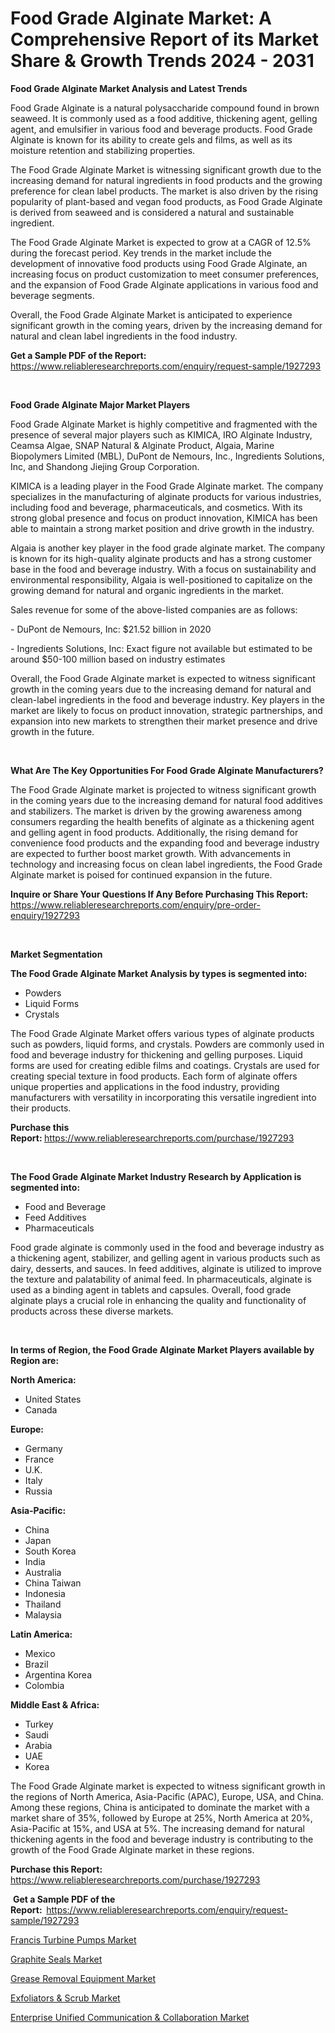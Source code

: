 <p><h1>Food Grade Alginate Market: A Comprehensive Report of its Market Share & Growth Trends 2024 - 2031</h1></p><p><strong>Food Grade Alginate Market Analysis and Latest Trends</strong></p>
<p><p>Food Grade Alginate is a natural polysaccharide compound found in brown seaweed. It is commonly used as a food additive, thickening agent, gelling agent, and emulsifier in various food and beverage products. Food Grade Alginate is known for its ability to create gels and films, as well as its moisture retention and stabilizing properties.</p><p>The Food Grade Alginate Market is witnessing significant growth due to the increasing demand for natural ingredients in food products and the growing preference for clean label products. The market is also driven by the rising popularity of plant-based and vegan food products, as Food Grade Alginate is derived from seaweed and is considered a natural and sustainable ingredient.</p><p>The Food Grade Alginate Market is expected to grow at a CAGR of 12.5% during the forecast period. Key trends in the market include the development of innovative food products using Food Grade Alginate, an increasing focus on product customization to meet consumer preferences, and the expansion of Food Grade Alginate applications in various food and beverage segments.</p><p>Overall, the Food Grade Alginate Market is anticipated to experience significant growth in the coming years, driven by the increasing demand for natural and clean label ingredients in the food industry.</p></p>
<p><strong>Get a Sample PDF of the Report:&nbsp;</strong> <a href="https://www.reliableresearchreports.com/enquiry/request-sample/1927293">https://www.reliableresearchreports.com/enquiry/request-sample/1927293</a></p>
<p>&nbsp;</p>
<p><strong>Food Grade Alginate Major Market Players</strong></p>
<p><p>Food Grade Alginate Market is highly competitive and fragmented with the presence of several major players such as KIMICA, IRO Alginate Industry, Ceamsa Algae, SNAP Natural & Alginate Product, Algaia, Marine Biopolymers Limited (MBL), DuPont de Nemours, Inc., Ingredients Solutions, Inc, and Shandong Jiejing Group Corporation.</p><p>KIMICA is a leading player in the Food Grade Alginate market. The company specializes in the manufacturing of alginate products for various industries, including food and beverage, pharmaceuticals, and cosmetics. With its strong global presence and focus on product innovation, KIMICA has been able to maintain a strong market position and drive growth in the industry.</p><p>Algaia is another key player in the food grade alginate market. The company is known for its high-quality alginate products and has a strong customer base in the food and beverage industry. With a focus on sustainability and environmental responsibility, Algaia is well-positioned to capitalize on the growing demand for natural and organic ingredients in the market.</p><p>Sales revenue for some of the above-listed companies are as follows:</p><p>- DuPont de Nemours, Inc: $21.52 billion in 2020</p><p>- Ingredients Solutions, Inc: Exact figure not available but estimated to be around $50-100 million based on industry estimates</p><p>Overall, the Food Grade Alginate market is expected to witness significant growth in the coming years due to the increasing demand for natural and clean-label ingredients in the food and beverage industry. Key players in the market are likely to focus on product innovation, strategic partnerships, and expansion into new markets to strengthen their market presence and drive growth in the future.</p></p>
<p>&nbsp;</p>
<p><strong>What Are The Key Opportunities For Food Grade Alginate Manufacturers?</strong></p>
<p><p>The Food Grade Alginate market is projected to witness significant growth in the coming years due to the increasing demand for natural food additives and stabilizers. The market is driven by the growing awareness among consumers regarding the health benefits of alginate as a thickening agent and gelling agent in food products. Additionally, the rising demand for convenience food products and the expanding food and beverage industry are expected to further boost market growth. With advancements in technology and increasing focus on clean label ingredients, the Food Grade Alginate market is poised for continued expansion in the future.</p></p>
<p><strong>Inquire or Share Your Questions If Any Before Purchasing This Report:</strong> <a href="https://www.reliableresearchreports.com/enquiry/pre-order-enquiry/1927293">https://www.reliableresearchreports.com/enquiry/pre-order-enquiry/1927293</a></p>
<p>&nbsp;</p>
<p><strong>Market Segmentation</strong></p>
<p><strong>The Food Grade Alginate Market Analysis by types is segmented into:</strong></p>
<p><ul><li>Powders</li><li>Liquid Forms</li><li>Crystals</li></ul></p>
<p><p>The Food Grade Alginate Market offers various types of alginate products such as powders, liquid forms, and crystals. Powders are commonly used in food and beverage industry for thickening and gelling purposes. Liquid forms are used for creating edible films and coatings. Crystals are used for creating special texture in food products. Each form of alginate offers unique properties and applications in the food industry, providing manufacturers with versatility in incorporating this versatile ingredient into their products.</p></p>
<p><strong>Purchase this Report:&nbsp;</strong><a href="https://www.reliableresearchreports.com/purchase/1927293">https://www.reliableresearchreports.com/purchase/1927293</a></p>
<p>&nbsp;</p>
<p><strong>The Food Grade Alginate Market Industry Research by Application is segmented into:</strong></p>
<p><ul><li>Food and Beverage</li><li>Feed Additives</li><li>Pharmaceuticals</li></ul></p>
<p><p>Food grade alginate is commonly used in the food and beverage industry as a thickening agent, stabilizer, and gelling agent in various products such as dairy, desserts, and sauces. In feed additives, alginate is utilized to improve the texture and palatability of animal feed. In pharmaceuticals, alginate is used as a binding agent in tablets and capsules. Overall, food grade alginate plays a crucial role in enhancing the quality and functionality of products across these diverse markets.</p></p>
<p>&nbsp;</p>
<p><strong>In terms of Region, the Food Grade Alginate Market Players available by Region are:</strong></p>
<p>
    <p> <strong> North America: </strong>
        <ul>
            <li>United States</li>
            <li>Canada</li>
        </ul>
        </p> 
    <p> <strong> Europe: </strong>
        <ul>
            <li>Germany</li>
            <li>France</li>
            <li>U.K.</li>
            <li>Italy</li>
            <li>Russia</li>
        </ul>
        </p> 
    <p> <strong> Asia-Pacific: </strong>
        <ul>
            <li>China</li>
            <li>Japan</li>
            <li>South Korea</li>
            <li>India</li>
            <li>Australia</li>
            <li>China Taiwan</li>
            <li>Indonesia</li>
            <li>Thailand</li>
            <li>Malaysia</li>
        </ul>
        </p> 
    <p> <strong> Latin America: </strong>
        <ul>
            <li>Mexico</li>
            <li>Brazil</li>
            <li>Argentina Korea</li>
            <li>Colombia</li>
        </ul>
        </p> 
    <p> <strong> Middle East & Africa: </strong>
        <ul>
            <li>Turkey</li>
            <li>Saudi</li>
            <li>Arabia</li>
            <li>UAE</li>
            <li>Korea</li>
        </ul>
    </p>
    </p>
<p><p>The Food Grade Alginate market is expected to witness significant growth in the regions of North America, Asia-Pacific (APAC), Europe, USA, and China. Among these regions, China is anticipated to dominate the market with a market share of 35%, followed by Europe at 25%, North America at 20%, Asia-Pacific at 15%, and USA at 5%. The increasing demand for natural thickening agents in the food and beverage industry is contributing to the growth of the Food Grade Alginate market in these regions.</p></p>
<p><strong>Purchase this Report: </strong><a href="https://www.reliableresearchreports.com/purchase/1927293">https://www.reliableresearchreports.com/purchase/1927293</a></p>
<p>&nbsp;<strong>Get a Sample PDF of the Report:&nbsp;&nbsp;</strong><a href="https://www.reliableresearchreports.com/enquiry/request-sample/1927293">https://www.reliableresearchreports.com/enquiry/request-sample/1927293</a></p>
<p><strong></strong></p>
<p><p><a href="https://boundless-drawbridge-702.notion.site/Francis-Turbine-Pumps-Market-Dynamics-2024-2031-Also-about-Its-Market-Trends-Projections-and-Oppo-33b4e81f2b9f45268c163e650929c4ff">Francis Turbine Pumps Market</a></p><p><a href="https://view.publitas.com/reportprime-1/graphite-seals-market-furnish-information-about-market-size-market-share-market-dynamics-and-projections-spanning-from-2024-to-2031/">Graphite Seals Market</a></p><p><a href="https://view.publitas.com/reportprime-1/decoding-the-grease-removal-equipment-market-a-deep-dive-into-the-latest-market-trends-market-segmentation-and-competitive-analysis/">Grease Removal Equipment Market</a></p><p><a href="https://gamy-alyssum-396.notion.site/Exfoliators-Scrub-Market-Size-2024-2031-Global-Industrial-Analysis-Key-Geographical-Regions-Ma-73634dd2c9d84a1c9fbd75d531c75235">Exfoliators & Scrub Market</a></p><p><a href="https://natural-crush-b99.notion.site/Enterprise-Unified-Communication-Collaboration-Market-Provides-Detailed-Segmentation-of-this-Marke-115d6e122a1343bebecc8205aa4baf39">Enterprise Unified Communication & Collaboration Market</a></p></p>